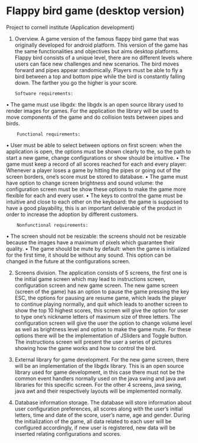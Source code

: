 # Flappy bird game (desktop version)
Project to cornell institute (Application development)


1.	Overview.
A game version of the famous flappy bird game that was originally developed for android platform. This version of the game has the same functionalities and objectives but aims desktop platforms. 
Flappy bird consists of a unique level, there are no different levels where users can face new challenges and new scenarios. The bird moves forward and pipes appear randomically. Players must be able to fly a bird between a top and bottom pipe while the bird is constantly falling down. The farther you go the higher is your score.

        Software requirements:	

•	The game must use libgdx: the libgdx is an open source library used to render images for games. For the application the library will be used to move components of the game and do collision tests between pipes and birds.

        Functional requirements:	

•	User must be able to select between options on first screen: when the application is open, the options must be shown clearly to the, so the path to start a new game, change configurations or show should be intuitive.
•	The game must keep a record of all scores reached for each and every player: Whenever a player loses a game by hitting the pipes or going out of the screen borders, one’s score must be stored to database.
•	The game must have option to change screen brightness and sound volume: the configuration screen must be show these options to make the game more flexible for each and every user. 
•	The keys to control the game must be intuitive and close to each other on the keyboard: the game is supposed to have a good playability, this is an important deliverable of the product in order to increase the adoption by different customers.






        Nonfunctional requirements:	

•	The screen should not be resizable: the screens should not be resizable because the images have a maximum of pixels which guarantee their quality.
•	The game should be mute by default: when the game is initialized for the first time, it should be without any sound. This option can be changed in the future at the configurations screen.


2.	Screens division.
The application consists of 5 screens, the first one is the initial game screen which may lead to instructions screen, configuration screen and new game screen. The new game screen (screen of the game) has an option to pause the game pressing the key ESC, the options for pausing are resume game, which leads the player to continue playing normally, and quit which leads to another screen to show the top 10 highest scores, this screen will give the option for user to type one’s nickname letters of maximum size of three letters.
The configuration screen will give the user the option to change volume level as well as brightness level and option to make the game mute. For these options there will be the implementation of JSliders and Toggle button.
The instructions screen will present the user a series of pictures showing how the game works and how to control the bird.

3.	External library for game development.
For the new game screen, there will be an implementation of the libgdx library. This is an open source library used for game development, in this case there must not be the common event handlers normally used on the java swing and java awt libraries for this specific screen. For the other 4 screens, java swing, java awt and their respectively layouts will be implemented normally.

4.	Database information storage.
The database will store information about user configuration preferences, all scores along with the user’s initial letters, time and date of the score, user’s name, age and gender.
During the initialization of the game, all data related to each user will be configured accordingly, if new user is registered, new data will be inserted relating configurations and scores.

